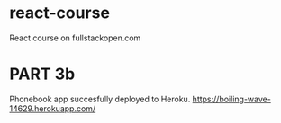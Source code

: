 # react-course
React course on fullstackopen.com

# PART 3b
Phonebook app succesfully deployed to Heroku. 
https://boiling-wave-14629.herokuapp.com/ 
